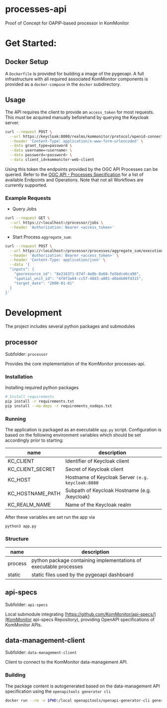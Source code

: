# processes-api

Proof of Concept for OAPIP-based processor in KomMonitor


# Get Started:

## Docker Setup

A `Dockerfile` is provided for building a image of the pygeoapi. A full infrastructure with all required associated KomMonitor components is provided as a `docker-compose` in the `docker` subdirectory.


## Usage 

The API requires the client to provide an `access_token` for most requests. This must be acquired manually beforehand by querying the Keycloak server.

```bash
curl --request POST \
  --url https://keycloak:8080/realms/kommonitor/protocol/openid-connect/token \
  --header 'Content-Type: application/x-www-form-urlencoded' \
  --data grant_type=password \
  --data username=<username> \
  --data password=<password> \
  --data client_id=kommonitor-web-client
```

Using this token the endpoints provided by the OGC API Processes can be queried. Refer to the [OGC API - Processes Specification](https://ogcapi.ogc.org/processes/) for a list of available Endpoints and Operations. Note that not all Workflows are currently supported.

### Example Requests

- Query Jobs
```bash
curl --request GET \
  --url https://<localhost>/processor/jobs \
  --header 'Authorization: Bearer <access_token>'
```
- Start Process `aggregate_sum`:
```bash
curl --request POST \
  --url https://<localhost>/processor/processes/aggregate_sum/execution \
  --header 'Authorization: Bearer <access_token>' \
  --header 'Content-Type: application/json' \
  --data '{
  "inputs": {
    "georesource_id": "8e216371-874f-4e8b-8a60-fe5bdce6ca96",
    "spatial_unit_id": "4f8f3a04-cc57-48d3-a801-d6b4b00fd315",
    "target_date": "2000-01-01"
  }
}'
```

# Development

The project includes several python packages and submodules

## processor
Subfolder: `processor`

Provides the core implementation of the KomMonitor processes-api. 

### Installation

Installing required python packages

```bash
# Install requirements
pip install -r requirements.txt
pip install --no-deps -r requirements_nodeps.txt
```
### Running

The application is packaged as an executable `app.py` script. Configuration is based on the following environment variables which should be set accordingly prior to starting:

| name             | description                                       |
|------------------|---------------------------------------------------|
| KC_CLIENT        | Identifier of Keycloak client                     |
| KC_CLIENT_SECRET | Secret of Keycloak client                         |
| KC_HOST          | Hostname of Keycloak Server `(e.g. keycloak:8080` |
| KC_HOSTNAME_PATH | Subpath of Keycloak Hostname (e.g. /keycloak)     |
| KC_REALM_NAME    | Name of the Keycloak realm                        |

After these variables are set run the app via
```commandline
python3 app.py
```

### Structure

| name    | description                                                       |
|---------|-------------------------------------------------------------------|
| process | python package containing implementations of executable processes |
| static  | static files used by the pygeoapi dashboard                       |

## api-specs
Subfolder: `api-specs`

Local submodule integrating [https://github.com/KomMonitor/api-specs/](KomMonitor api-specs Repository), providing OpenAPI specifications of KomMonitor APIs.

## data-management-client
Subfolder: `data-management-client`

Client to connect to the KomMonitor data-management API.

### Building 

The package content is autogenerated based on the data-management API specification using the `openapitools generator cli`

```bash
docker run --rm -v $PWD:/local openapitools/openapi-generator-cli generate -i /local/api-specs/src/specs/data-management/kommonitor_dataAccessAPI.yaml -g python -o /local/data-management-client
```